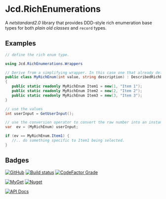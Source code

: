 # Jcd.RichEnumerations

A *netstandard2.0* library that provides DDD-style rich enumeration base types for both _plain old classes_ and `record` types.

## Examples

```csharp
// define the rich enum type.

using Jcd.RichEnumerations.Wrappers

// Derive from a simplifying wrapper. In this case one that already defines the description property.
public class MyRichEnum(int value, string description) : DescribedRichEnum<MyRichEnum>(value,description)
{
   public static readonly MyRichEnum Item1 = new(1, "Item 1");
   public static readonly MyRichEnum Item2 = new(2, "Item 2");
   public static readonly MyRichEnum Item3 = new(3, "Item 3");
}

// use the values
int userInput = GetUserInput();

// use the conversion operator to convert the raw number into an instance of the RichEnum.
var  ev = (MyRichEnum) userInput;

if (ev == MyRichEnum.Item1) {
   //.. do something specific to Item1 being selected.
}

```

## Badges

[![GitHub](https://img.shields.io/github/license/jason-c-daniels/Jcd.RichEnumerations)](https://github.com/jason-c-daniels/Jcd.RichEnumerations/blob/main/LICENSE)
[![Build status](https://ci.appveyor.com/api/projects/status/sbmfvmr1jmcf1pic?svg=true)](https://ci.appveyor.com/project/jason-c-daniels/https://ci.appveyor.com/project/jason-c-daniels/jcd-richenumerations)
[![CodeFactor Grade](https://img.shields.io/codefactor/grade/github/jason-c-daniels/Jcd.RichEnumerations)](https://www.codefactor.io/repository/github/jason-c-daniels/Jcd.RichEnumerations)

[![MyGet](https://img.shields.io/myget/jason-c-daniels/v/Jcd.RichEnumerations?logo=nuget)](https://www.myget.org/feed/jason-c-daniels/package/nuget/Jcd.RichEnumerations)
[![Nuget](https://img.shields.io/nuget/v/Jcd.RichEnumerations?logo=nuget)](https://www.nuget.org/packages/Jcd.RichEnumerations)

[![API Docs](https://img.shields.io/badge/Read-The%20API%20Documentation-blue?style=for-the-badge)](https://github.com/jason-c-daniels/Jcd.RichEnumerations/blob/main/docs/api/index.md)